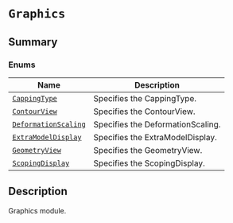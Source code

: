 # `Graphics`

<a id="summary"></a>

## Summary

### Enums

| Name | Description |
|--------------------------------------------------------------------------------------------------------------------------------------------------|-----------------------------------|
| [`CappingType`](CappingType.md#ansys.mechanical.stubs.v242.Ansys.Mechanical.DataModel.MechanicalEnums.Graphics.CappingType)                      | Specifies the CappingType.        |
| [`ContourView`](ContourView.md#ansys.mechanical.stubs.v242.Ansys.Mechanical.DataModel.MechanicalEnums.Graphics.ContourView)                      | Specifies the ContourView.        |
| [`DeformationScaling`](DeformationScaling.md#ansys.mechanical.stubs.v242.Ansys.Mechanical.DataModel.MechanicalEnums.Graphics.DeformationScaling) | Specifies the DeformationScaling. |
| [`ExtraModelDisplay`](ExtraModelDisplay.md#ansys.mechanical.stubs.v242.Ansys.Mechanical.DataModel.MechanicalEnums.Graphics.ExtraModelDisplay)    | Specifies the ExtraModelDisplay.  |
| [`GeometryView`](GeometryView.md#ansys.mechanical.stubs.v242.Ansys.Mechanical.DataModel.MechanicalEnums.Graphics.GeometryView)                   | Specifies the GeometryView.       |
| [`ScopingDisplay`](ScopingDisplay.md#ansys.mechanical.stubs.v242.Ansys.Mechanical.DataModel.MechanicalEnums.Graphics.ScopingDisplay)             | Specifies the ScopingDisplay.     |

<a id="description"></a>

## Description

Graphics module.

<!-- !! processed by numpydoc !! -->

